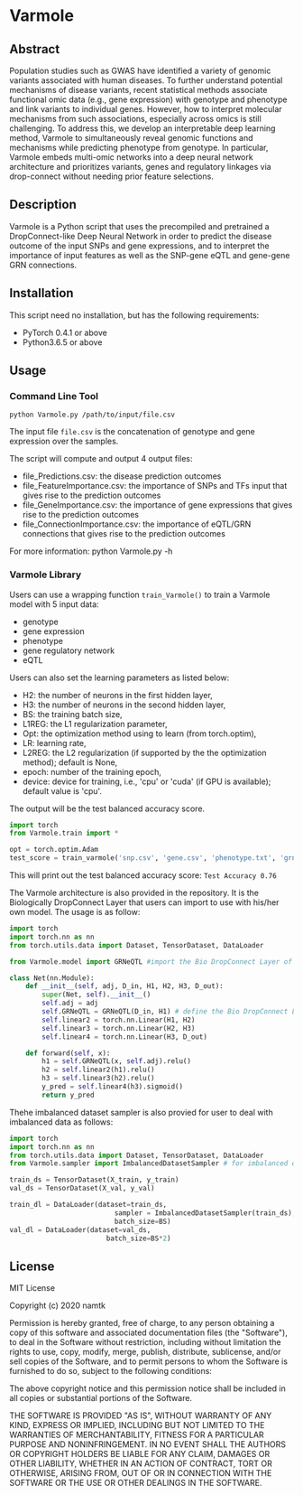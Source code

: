# Varmole

## Abstract

Population studies such as GWAS have identified a variety of genomic variants associated with human diseases. To further understand potential mechanisms of disease variants, recent statistical methods associate functional omic data (e.g., gene expression) with genotype and phenotype and link variants to individual genes. However, how to interpret molecular mechanisms from such associations, especially across omics is still challenging. To address this, we develop an interpretable deep learning method, Varmole to simultaneously reveal genomic functions and mechanisms while predicting phenotype from genotype. In particular, Varmole embeds multi-omic networks into a deep neural network architecture and prioritizes variants, genes and regulatory linkages via drop-connect without needing prior feature selections.

## Description

Varmole is a Python script that uses the precompiled and pretrained a DropConnect-like Deep Neural Network in 
order to predict the disease outcome of the input SNPs and gene expressions, and to interpret the importance
of input features as well as the SNP-gene eQTL and gene-gene GRN connections.

## Installation

This script need no installation, but has the following requirements:
* PyTorch 0.4.1 or above
* Python3.6.5 or above


## Usage

### Command Line Tool
`python Varmole.py /path/to/input/file.csv`

The input file `file.csv` is the concatenation of genotype and gene expression over the samples.

The script will compute and output 4 output files:

* file_Predictions.csv: the disease prediction outcomes
* file_FeatureImportance.csv: the importance of SNPs and TFs input that gives rise to the prediction outcomes
* file_GeneImportance.csv: the importance of gene expressions that gives rise to the prediction outcomes
* file_ConnectionImportance.csv: the importance of eQTL/GRN connections that gives rise to the prediction outcomes

For more information:
    python Varmole.py -h

### Varmole Library
Users can use a wrapping function `train_Varmole()` to train a Varmole model with 5 input data:

* genotype
* gene expression
* phenotype
* gene regulatory network
* eQTL

Users can also set the learning parameters as listed below:

* H2: the number of neurons in the first hidden layer,
* H3: the number of neurons in the second hidden layer, 
* BS: the training batch size, 
* L1REG: the L1 regularization parameter,
* Opt: the optimization method using to learn (from torch.optim), 
* LR: learning rate,
* L2REG: the L2 regularization (if supported by the the optimization method); default is None, 
* epoch: number of the training epoch, 
* device: device for training, i.e., 'cpu' or 'cuda' (if GPU is available); default value is 'cpu'.

The output will be the test balanced accuracy score.

```python
import torch
from Varmole.train import *

opt = torch.optim.Adam
test_score = train_varmole('snp.csv', 'gene.csv', 'phenotype.txt', 'grn.csv', 'eqtl.csv', 1000, 500, 60, 0.0001, opt, 0.001, 0.1, 60, 'cuda')
```

This will print out the test balanced accuracy score:
`Test Accuracy 0.76`

The Varmole architecture is also provided in the repository. It is the Biologically DropConnect Layer that users can import to use with his/her own model. The usage is as follow:

```python
import torch
import torch.nn as nn
from torch.utils.data import Dataset, TensorDataset, DataLoader

from Varmole.model import GRNeQTL #import the Bio DropConnect Layer of Varmole

class Net(nn.Module):
    def __init__(self, adj, D_in, H1, H2, H3, D_out):
        super(Net, self).__init__()
        self.adj = adj
        self.GRNeQTL = GRNeQTL(D_in, H1) # define the Bio DropConnect Layer
        self.linear2 = torch.nn.Linear(H1, H2)
        self.linear3 = torch.nn.Linear(H2, H3)
        self.linear4 = torch.nn.Linear(H3, D_out)

    def forward(self, x):
        h1 = self.GRNeQTL(x, self.adj).relu()
        h2 = self.linear2(h1).relu()
        h3 = self.linear3(h2).relu()
        y_pred = self.linear4(h3).sigmoid()
        return y_pred
```
Thehe imbalanced dataset sampler is also provied for user to deal with imbalanced data as follows:

```python
import torch
import torch.nn as nn
from torch.utils.data import Dataset, TensorDataset, DataLoader
from Varmole.sampler import ImbalancedDatasetSampler # for imbalanced dataset

train_ds = TensorDataset(X_train, y_train)
val_ds = TensorDataset(X_val, y_val)

train_dl = DataLoader(dataset=train_ds, 
                          sampler = ImbalancedDatasetSampler(train_ds), # using sampler for imbalanced data
                          batch_size=BS)
val_dl = DataLoader(dataset=val_ds, 
                        batch_size=BS*2)
```                        
                        

## License
MIT License

Copyright (c) 2020 namtk

Permission is hereby granted, free of charge, to any person obtaining a copy
of this software and associated documentation files (the "Software"), to deal
in the Software without restriction, including without limitation the rights
to use, copy, modify, merge, publish, distribute, sublicense, and/or sell
copies of the Software, and to permit persons to whom the Software is
furnished to do so, subject to the following conditions:

The above copyright notice and this permission notice shall be included in all
copies or substantial portions of the Software.

THE SOFTWARE IS PROVIDED "AS IS", WITHOUT WARRANTY OF ANY KIND, EXPRESS OR
IMPLIED, INCLUDING BUT NOT LIMITED TO THE WARRANTIES OF MERCHANTABILITY,
FITNESS FOR A PARTICULAR PURPOSE AND NONINFRINGEMENT. IN NO EVENT SHALL THE
AUTHORS OR COPYRIGHT HOLDERS BE LIABLE FOR ANY CLAIM, DAMAGES OR OTHER
LIABILITY, WHETHER IN AN ACTION OF CONTRACT, TORT OR OTHERWISE, ARISING FROM,
OUT OF OR IN CONNECTION WITH THE SOFTWARE OR THE USE OR OTHER DEALINGS IN THE
SOFTWARE.
